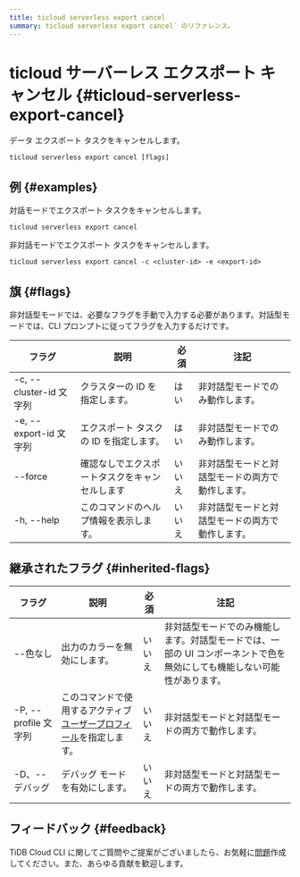 ```yaml
---
title: ticloud serverless export cancel
summary: ticloud serverless export cancel` のリファレンス。
---
```


# ticloud サーバーレス エクスポート キャンセル {#ticloud-serverless-export-cancel}

データ エクスポート タスクをキャンセルします。

```shell
ticloud serverless export cancel [flags]
```

## 例 {#examples}

対話モードでエクスポート タスクをキャンセルします。

```shell
ticloud serverless export cancel
```

非対話モードでエクスポート タスクをキャンセルします。

```shell
ticloud serverless export cancel -c <cluster-id> -e <export-id>
```

## 旗 {#flags}

非対話型モードでは、必要なフラグを手動で入力する必要があります。対話型モードでは、CLI プロンプトに従ってフラグを入力するだけです。

| フラグ                  | 説明                      | 必須  | 注記                       |
| -------------------- | ----------------------- | --- | ------------------------ |
| -c, --cluster-id 文字列 | クラスターの ID を指定します。       | はい  | 非対話型モードでのみ動作します。         |
| -e, --export-id 文字列  | エクスポート タスクの ID を指定します。  | はい  | 非対話型モードでのみ動作します。         |
|  --force             | 確認なしでエクスポートタスクをキャンセルします | いいえ | 非対話型モードと対話型モードの両方で動作します。 |
| -h, --help           | このコマンドのヘルプ情報を表示します。     | いいえ | 非対話型モードと対話型モードの両方で動作します。 |

## 継承されたフラグ {#inherited-flags}

| フラグ               | 説明                                                                             | 必須  | 注記                                                             |
| ----------------- | ------------------------------------------------------------------------------ | --- | -------------------------------------------------------------- |
| --色なし             | 出力のカラーを無効にします。                                                                 | いいえ | 非対話型モードでのみ機能します。対話型モードでは、一部の UI コンポーネントで色を無効にしても機能しない可能性があります。 |
| -P, --profile 文字列 | このコマンドで使用するアクティブ[ユーザープロフィール](/tidb-cloud/cli-reference.md#user-profile)を指定します。 | いいえ | 非対話型モードと対話型モードの両方で動作します。                                       |
| -D、--デバッグ         | デバッグ モードを有効にします。                                                               | いいえ | 非対話型モードと対話型モードの両方で動作します。                                       |

## フィードバック {#feedback}

TiDB Cloud CLI に関してご質問やご提案がございましたら、お気軽に[問題](https://github.com/tidbcloud/tidbcloud-cli/issues/new/choose)作成してください。また、あらゆる貢献を歓迎します。
